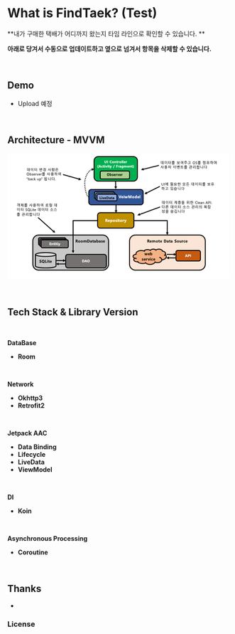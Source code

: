 # What is FindTaek? (Test)

**내가 구매한 택배가 어디까지 왔는지 타임 라인으로 확인할 수 있습니다. **

**아래로 당겨서 수동으로 업데이트하고 옆으로 넘겨서 항목을 삭제할 수 있습니다.**

<br>

## Demo

- Upload 예정

<br>

## Architecture - MVVM

![mvvm](https://github.com/hongbeomi/FindTaek/blob/master/Demo%26Picture/mvvm.png)

<br>

## Tech Stack & Library Version

<br>

**DataBase**

- **Room**

**<br>**

**Network**

- **Okhttp3**
- **Retrofit2**

**<br>**

**Jetpack AAC**

- **Data Binding**
- **Lifecycle**
- **LiveData**
- **ViewModel**

**<br>**

**DI**

- **Koin**

**<br>**

**Asynchronous Processing**

- **Coroutine**

<br>

## Thanks

- 



### License